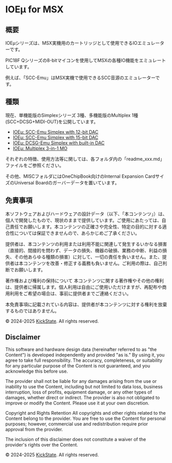 # IOEμ for MSX

## 概要

IOEμシリーズは、MSX実機用のカートリッジとして使用できるIOエミュレーターです。

PIC18F Qシリーズの8-bitマイコンを使用してMSXの各種IO機能をエミュレートしています。

例えば、「SCC-Emu」はMSX実機で使用できるSCC音源のエミュレーターです。

## 種類
現在、単機能版のSimplexシリーズ 3種、多機能版のMultiplex 1種(SCC+DCSG+MIDI-OUT)を公開しています。

* [IOEμ: SCC-Emu Simplex with 12-bit DAC](/SCC-Emu_Simplex_12bit-DAC/readme_scc-emu_12.md)
* [IOEμ: SCC-Emu Simplex with 15-bit DAC](/SCC-Emu_Simplex_15bit-DAC/readme_scc-emu_15.md)
* [IOEμ: DCSG-Emu Simplex with built-in DAC](/DCSG-Emu_Simplex/readme_dcsg-emu.md)
* [IOEμ: Multiplex 3-in-1 MO](/Multiplex_3-in-1_MO/readme_multiplex_3-in-1_mo.md)

それぞれの特徴、使用方法等に関しては、各フォルダ内の「readme_xxx.md」ファイルをご参照ください。

その他、MISCフォルダにはOneChipBook向けのInternal Expansion CardサイズのUniversal Boardのガーバーデータを置いています。

## 免責事項

本ソフトウェアおよびハードウェアの設計データ（以下、「本コンテンツ」）は、個人で開発したもので、現状のままで提供しています。ご使用にあたっては、自己責任でお願いします。本コンテンツの正確さや完全性、特定の目的に対する適合性については保証できませんので、あらかじめご了承ください。

提供者は、本コンテンツの利用または利用不能に関連して発生するいかなる損害（直接的、間接的を問わず、データの損失、機器の破損、業務の中断、利益の損失、その他あらゆる種類の損害）に対して、一切の責任を負いません。また、提供者は本コンテンツを改善・修正する義務も負いません。ご利用の際は、自己判断でお願いします。

著作権および権利の保持について
本コンテンツに関する著作権やその他の権利は、提供者に帰属します。個人利用は自由にご使用いただけますが、再配布や商用利用をご希望の場合は、事前に提供者までご連絡ください。

本免責事項に記載されている内容は、提供者が本コンテンツに対する権利を放棄するものではありません。

© 2024-2025 [KickState](https://x.com/kickstate7). All rights reserved.

## Disclaimer

This software and hardware design data (hereinafter referred to as "the Content") is developed independently and provided "as is." By using it, you agree to take full responsibility. The accuracy, completeness, or suitability for any particular purpose of the Content is not guaranteed, and you acknowledge this before use.

The provider shall not be liable for any damages arising from the use or inability to use the Content, including but not limited to data loss, business interruption, loss of profits, equipment damage, or any other types of damages, whether direct or indirect. The provider is also not obligated to improve or modify the Content. Please use it at your own discretion.

Copyright and Rights Retention
All copyrights and other rights related to the Content belong to the provider. You are free to use the Content for personal purposes; however, commercial use and redistribution require prior approval from the provider.

The inclusion of this disclaimer does not constitute a waiver of the provider's rights over the Content.


© 2024-2025 [KickState](https://x.com/kickstate7). All rights reserved.

